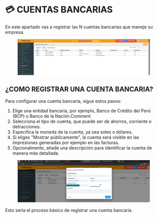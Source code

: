 # 💳 CUENTAS BANCARIAS

En este apartado vas a registrar las N cuentas bancarias que maneje su empresa.

<figure><img src="../../../.gitbook/assets/image (208).png" alt=""><figcaption></figcaption></figure>

## ¿COMO REGISTRAR UNA CUENTA BANCARIA?

Para configurar una cuenta bancaria, sigue estos pasos:

1. Elige una entidad bancaria, por ejemplo, Banco de Crédito del Perú (BCP) o Banco de la Nación.Comment
2. Selecciona el tipo de cuenta, que puede ser de ahorros, corriente o detracciones.
3. Especifica la moneda de la cuenta, ya sea soles o dólares.
4. Si eliges "Mostrar públicamente", la cuenta será visible en las impresiones generadas por ejemplo en las facturas.
5. Opcionalmente, añade una descripción para identificar la cuenta de manera más detallada.

<figure><img src="../../../.gitbook/assets/image (210).png" alt=""><figcaption></figcaption></figure>

Esto seria el proceso básico de registrar una cuenta bancaria.

